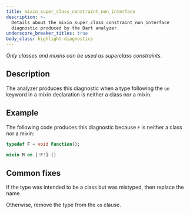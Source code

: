 ```yaml
---
title: mixin_super_class_constraint_non_interface
description: >-
  Details about the mixin_super_class_constraint_non_interface
  diagnostic produced by the Dart analyzer.
underscore_breaker_titles: true
body_class: highlight-diagnostics
---
```


_Only classes and mixins can be used as superclass constraints._

## Description

The analyzer produces this diagnostic when a type following the `on`
keyword in a mixin declaration is neither a class nor a mixin.

## Example

The following code produces this diagnostic because `F` is neither a class
nor a mixin:

```dart
typedef F = void Function();

mixin M on [!F!] {}
```

## Common fixes

If the type was intended to be a class but was mistyped, then replace the
name.

Otherwise, remove the type from the `on` clause.

